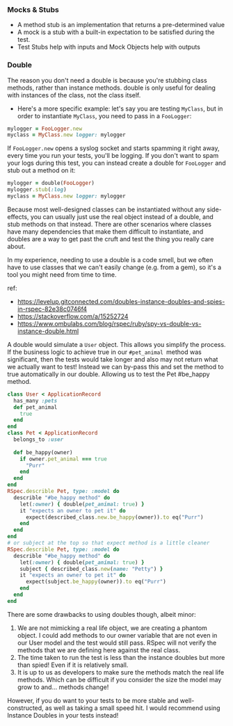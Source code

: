### Mocks & Stubs
- A method stub is an implementation that returns a pre-determined value
- A mock is a stub with a built-in expectation to be satisfied during the test.
- Test Stubs help with inputs and Mock Objects help with outputs
### Double
The reason you don't need a double is because you're stubbing class methods, rather than instance methods. double is only useful for dealing with instances of the class, not the class itself.
- Here's a more specific example: let's say you are testing ```MyClass```, but in order to instantiate ```MyClass```, you need to pass in a ```FooLogger```:
```ruby
mylogger = FooLogger.new
myclass = MyClass.new logger: mylogger
```
If ```FooLogger.new``` opens a syslog socket and starts spamming it right away, every time you run your tests, you'll be logging. If you don't want to spam your logs during this test, you can instead create a double for ```FooLogger``` and stub out a method on it:
```ruby
mylogger = double(FooLogger)
mylogger.stub(:log)
myclass = MyClass.new logger: mylogger
```
Because most well-designed classes can be instantiated without any side-effects, you can usually just use the real object instead of a double, and stub methods on that instead. There are other scenarios where classes have many dependencies that make them difficult to instantiate, and doubles are a way to get past the cruft and test the thing you really care about.

In my experience, needing to use a double is a code smell, but we often have to use classes that we can't easily change (e.g. from a gem), so it's a tool you might need from time to time.

ref: 
- https://levelup.gitconnected.com/doubles-instance-doubles-and-spies-in-rspec-82e38c0746f4
- https://stackoverflow.com/a/15252724
- https://www.ombulabs.com/blog/rspec/ruby/spy-vs-double-vs-instance-double.html

A double would simulate a ``User`` object. This allows you simplify the process. If the business logic to achieve true in our ```#pet_animal ```method was significant, then the tests would take longer and also may not return what we actually want to test! Instead we can by-pass this and set the method to true automatically in our double. Allowing us to test the Pet #be_happy method.
```ruby
class User < ApplicationRecord
  has_many :pets
  def pet_animal
    true
  end
end
class Pet < ApplicationRecord
  belongs_to :user
  
  def be_happy(owner)
    if owner.pet_animal === true
      "Purr"
    end
  end
end
RSpec.describle Pet, type: :model do
  describle "#be_happy method" do
    let(:owner) { double(pet_animal: true) }
    it "expects an owner to pet it" do
      expect(described_class.new.be_happy(owner)).to eq("Purr")
    end
  end
end
# or subject at the top so that expect method is a little cleaner
RSpec.describle Pet, type: :model do
  describle "#be_happy method" do
    let(:owner) { double(pet_animal: true) }
    subject { described_class.new(name: "Petty") }
    it "expects an owner to pet it" do
      expect(subject.be_happy(owner)).to eq("Purr")
    end
  end
end
```
There are some drawbacks to using doubles though, albeit minor:
1. We are not mimicking a real life object, we are creating a phantom object. I could add methods to our owner variable that are not even in our User model and the test would still pass. RSpec will not verify the methods that we are defining here against the real class.
2. The time taken to run the test is less than the instance doubles but more than spied! Even if it is relatively small.
3. It is up to us as developers to make sure the methods match the real life methods. Which can be difficult if you consider the size the model may grow to and… methods change!

However, if you do want to your tests to be more stable and well-constructed, as well as taking a small speed hit. I would recommend using Instance Doubles in your tests instead!


